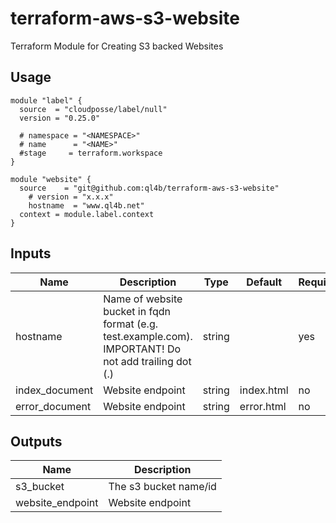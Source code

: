 # terraform-aws-s3-website

Terraform Module for Creating S3 backed Websites

## Usage

```
module "label" {
  source  = "cloudposse/label/null"
  version = "0.25.0"

  # namespace = "<NAMESPACE>"
  # name      = "<NAME>"
  #stage     = terraform.workspace
}

module "website" {
  source 	= "git@github.com:ql4b/terraform-aws-s3-website"
	# version = "x.x.x"
	hostname  = "www.ql4b.net"
  context = module.label.context
}

```

 ## Inputs

| **Name**             | **Description**                                                                                      | **Type** | **Default**  | **Required** |
|----------------------|------------------------------------------------------------------------------------------------------|----------|--------------|--------------|
| hostname             | Name of website bucket in fqdn format (e.g. test.example.com). IMPORTANT! Do not add trailing dot (.)| string   |              | yes          |
| index_document       | Website endpoint                                                                                     | string   | index.html   | no           |
| error_document       | Website endpoint                                                                                     | string   | error.html   | no           |


## Outputs

| **Name**             | **Description**                                   |
|----------------------|---------------------------------------------------|
| s3_bucket            | The s3 bucket name/id                             |
| website_endpoint     | Website endpoint                                  |
